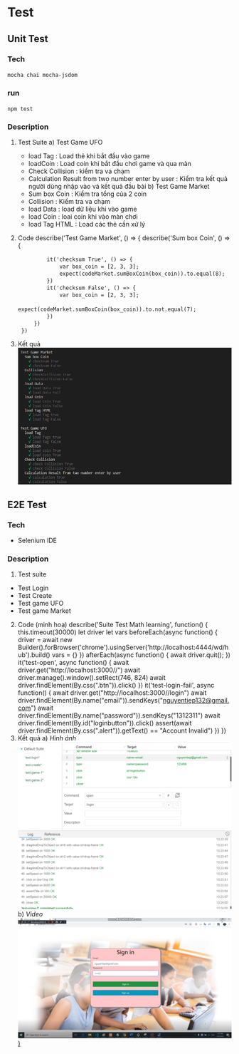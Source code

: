 # Test 
## Unit Test
### Tech
`mocha
chai
mocha-jsdom`
### run
`npm test`
### Description 
1. Test Suite
a) Test Game UFO
    - load Tag : Load thẻ khi bắt đầu vào game
    - loadCoin : Load coin khi bắt đầu chơi game và qua màn
    - Check Collision : kiểm tra va chạm
    - Calculation Result from two number enter by user : Kiểm tra kết quả người dùng nhập vào và kết quả đầu bài
b) Test Game Market
    - Sum box Coin : Kiểm tra tổng của 2 coin
    - Collision : Kiểm tra va chạm
    - load Data : load dữ liệu khi vào game
    - load Coin : loai coin khi vào màn chơi
    - load Tag HTML : Load các thẻ cần xứ lý
2. Code
        describe('Test Game Market', () => {
            describe('Sum box Coin', () => {

                it('checksum True', () => {
                    var box_coin = [2, 3, 3];
                    expect(codeMarket.sumBoxCoin(box_coin)).to.equal(8);
                })
                it('checksum False', () => {
                    var box_coin = [2, 3, 3];
                    expect(codeMarket.sumBoxCoin(box_coin)).to.not.equal(7);
                })
            })
        })

3. Kết quả
    <img src = "./UnitTestResult.PNG">

## E2E Test
### Tech
 - Selenium IDE
### Description 
1. Test suite
 - Test Login
 - Test Create
 - Test game UFO 
 - Test game Market
 2. Code (minh hoạ)
        describe('Suite Test Math learning', function() {
            this.timeout(30000)
            let driver
            let vars
            beforeEach(async function() {
                driver = await new Builder().forBrowser('chrome').usingServer('http://localhost:4444/wd/hub').build()
                vars = {}
            })
            afterEach(async function() {
                await driver.quit();
            })
            it('test-open', async function() {
                await driver.get("http://localhost:3000//")
                await driver.manage().window().setRect(746, 824)
                await driver.findElement(By.css(".btn")).click()
            })
            it('test-login-fail', async function() {
                await driver.get("http://localhost:3000//login")
                await driver.findElement(By.name("email")).sendKeys("nguyentiep132@gmail.com")
                await driver.findElement(By.name("password")).sendKeys("1312311")
                await driver.findElement(By.id("loginbutton")).click()
                assert(await driver.findElement(By.css(".alert")).getText() == "Account Invalid")
            })
        })
3. Kết quả
    a) *Hình ảnh*
        <img src = "./E2ETest.PNG">
    b) *Video*
        [![IMAGE ALT TEXT HERE](./tilte.PNG))](https://jlpt-learning.herokuapp.com/file/video/upload_d6ea6a5e200e190c204c5fc089082ea6.mp4)
